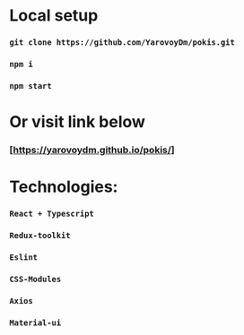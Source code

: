 # Local setup

### `git clone https://github.com/YarovoyDm/pokis.git`
### `npm i`
### `npm start`

# Or visit link below

### [https://yarovoydm.github.io/pokis/]


# Technologies:
### `React + Typescript`
### `Redux-toolkit`
### `Eslint`
### `CSS-Modules`
### `Axios`
### `Material-ui`
